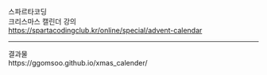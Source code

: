 스파르타코딩
<br/>
크리스마스 캘린더 강의
<br/>
https://spartacodingclub.kr/online/special/advent-calendar
<hr/>
결과물
<br/>
https://ggomsoo.github.io/xmas_calender/
